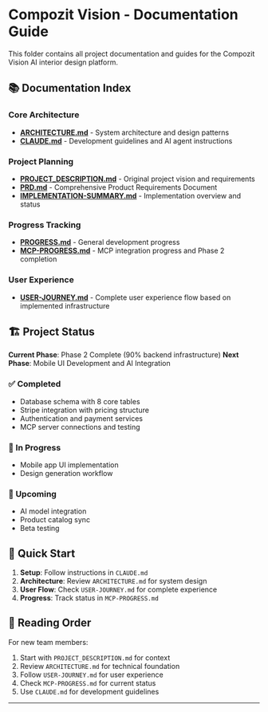 # Compozit Vision - Documentation Guide

This folder contains all project documentation and guides for the Compozit Vision AI interior design platform.

## 📚 Documentation Index

### Core Architecture
- **[ARCHITECTURE.md](./ARCHITECTURE.md)** - System architecture and design patterns
- **[CLAUDE.md](./CLAUDE.md)** - Development guidelines and AI agent instructions

### Project Planning
- **[PROJECT_DESCRIPTION.md](./PROJECT_DESCRIPTION.md)** - Original project vision and requirements
- **[PRD.md](./PRD.md)** - Comprehensive Product Requirements Document
- **[IMPLEMENTATION-SUMMARY.md](./IMPLEMENTATION-SUMMARY.md)** - Implementation overview and status

### Progress Tracking
- **[PROGRESS.md](./PROGRESS.md)** - General development progress
- **[MCP-PROGRESS.md](./MCP-PROGRESS.md)** - MCP integration progress and Phase 2 completion

### User Experience
- **[USER-JOURNEY.md](./USER-JOURNEY.md)** - Complete user experience flow based on implemented infrastructure

## 🏗️ Project Status

**Current Phase**: Phase 2 Complete (90% backend infrastructure)
**Next Phase**: Mobile UI Development and AI Integration

### ✅ Completed
- Database schema with 8 core tables
- Stripe integration with pricing structure
- Authentication and payment services
- MCP server connections and testing

### 🔄 In Progress
- Mobile app UI implementation
- Design generation workflow

### 📅 Upcoming
- AI model integration
- Product catalog sync
- Beta testing

## 🚀 Quick Start

1. **Setup**: Follow instructions in `CLAUDE.md`
2. **Architecture**: Review `ARCHITECTURE.md` for system design
3. **User Flow**: Check `USER-JOURNEY.md` for complete experience
4. **Progress**: Track status in `MCP-PROGRESS.md`

## 📖 Reading Order

For new team members:
1. Start with `PROJECT_DESCRIPTION.md` for context
2. Review `ARCHITECTURE.md` for technical foundation
3. Follow `USER-JOURNEY.md` for user experience
4. Check `MCP-PROGRESS.md` for current status
5. Use `CLAUDE.md` for development guidelines

---
